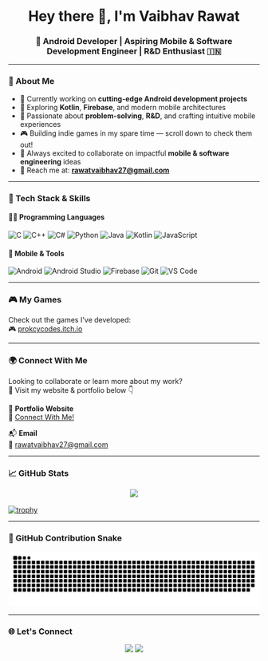 <h1 align="center">Hey there 👋, I'm Vaibhav Rawat</h1>
<h3 align="center">📱 Android Developer | Aspiring Mobile & Software Development Engineer | R&D Enthusiast 🇮🇳</h3>

---

### 🚀 About Me

- 🔭 Currently working on **cutting-edge Android development projects**
- 🌱 Exploring **Kotlin**, **Firebase**, and modern mobile architectures
- 🧠 Passionate about **problem-solving**, **R&D**, and crafting intuitive mobile experiences
- 🎮 Building indie games in my spare time — scroll down to check them out!
- 🤝 Always excited to collaborate on impactful **mobile & software engineering** ideas
- 💌 Reach me at: **rawatvaibhav27@gmail.com**

---

### 💼 Tech Stack & Skills

#### 👨‍💻 Programming Languages
![C](https://img.shields.io/badge/-C-00599C?style=for-the-badge&logo=c&logoColor=white)
![C++](https://img.shields.io/badge/-C++-00599C?style=for-the-badge&logo=cplusplus&logoColor=white)
![C#](https://img.shields.io/badge/-C%23-239120?style=for-the-badge&logo=c-sharp&logoColor=white)
![Python](https://img.shields.io/badge/-Python-3776AB?style=for-the-badge&logo=python&logoColor=white)
![Java](https://img.shields.io/badge/-Java-007396?style=for-the-badge&logo=java&logoColor=white)
![Kotlin](https://img.shields.io/badge/-Kotlin-7F52FF?style=for-the-badge&logo=kotlin&logoColor=white)
![JavaScript](https://img.shields.io/badge/-JavaScript-F7DF1E?style=for-the-badge&logo=javascript&logoColor=black)

#### 📱 Mobile & Tools
![Android](https://img.shields.io/badge/-Android-3DDC84?style=for-the-badge&logo=android&logoColor=white)
![Android Studio](https://img.shields.io/badge/-Android%20Studio-3DDC84?style=for-the-badge&logo=androidstudio&logoColor=white)
![Firebase](https://img.shields.io/badge/-Firebase-FFCA28?style=for-the-badge&logo=firebase&logoColor=black)
![Git](https://img.shields.io/badge/-Git-F05032?style=for-the-badge&logo=git&logoColor=white)
![VS Code](https://img.shields.io/badge/-VS%20Code-007ACC?style=for-the-badge&logo=visualstudiocode&logoColor=white)

---

### 🎮 My Games

Check out the games I've developed:  
🎮 [prokcycodes.itch.io](https://prokcycodes.itch.io/)

---

### 🌍 Connect With Me

Looking to collaborate or learn more about my work?  
📡 Visit my website & portfolio below 👇

🚀 **Portfolio Website**  
🔗 [Connect With Me!](https://vaibhavrawat27.github.io/my-website/)

📬 **Email**  
📨 rawatvaibhav27@gmail.com

---

### 📈 GitHub Stats

<p align="center">
  <img width="48%" src="https://github-readme-stats.vercel.app/api?username=VaibhavRawat27&show_icons=true&theme=radical" />
</p>

[![trophy](https://github-profile-trophy.vercel.app/?VaibhavRawat27=ryo-ma)](https://github.com/ryo-ma/github-profile-trophy)

---

### 🐍 GitHub Contribution Snake

<picture>
  <source media="(prefers-color-scheme: dark)" srcset="https://raw.githubusercontent.com/platane/snk/output/github-contribution-grid-snake-dark.svg" />
  <source media="(prefers-color-scheme: light)" srcset="https://raw.githubusercontent.com/platane/snk/output/github-contribution-grid-snake.svg" />
  <img alt="github contribution grid snake animation" src="https://raw.githubusercontent.com/platane/snk/output/github-contribution-grid-snake.svg" />
</picture>

---

### 🌐 Let's Connect

<p align="center">
  <a href="mailto:rawatvaibhav27@gmail.com"><img src="https://img.shields.io/badge/-Gmail-D14836?style=for-the-badge&logo=gmail&logoColor=white" /></a>
  <a href="https://vaibhavrawat27.github.io/my-website/"><img src="https://img.shields.io/badge/-Portfolio-000000?style=for-the-badge&logo=About.me&logoColor=white" /></a>
</p>
